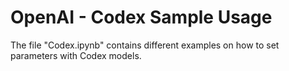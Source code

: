 # OpenAI - Codex Sample Usage

The file "Codex.ipynb" contains different examples on how to set parameters with Codex models.
